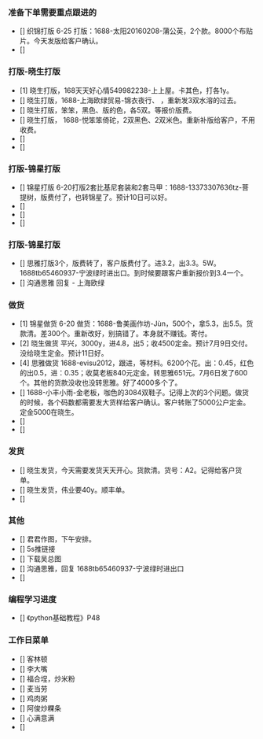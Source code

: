 ### 准备下单需要重点跟进的
- [] 织锦打版 6-25 打版：1688-太阳20160208-蒲公英，2个款。8000个布贴片。今天发版给客户确认。
- []

### 打版-晓生打版
- [1] 晓生打版，168天天好心情549982238-上上屋。卡其色，打各1y。
- [] 晓生打版，1688-上海欧绿贸易-锦衣夜行、 ，重新发3双水溶的过去。
- [] 晓生打版，笨笨，黑色、版的色，各5双。等报价版费。
- [] 晓生打版， 1688-悦笨笨倚砣，2双黑色、2双米色。重新补版给客户，不用收费。
- [] 
- [] 

### 打版-锦星打版
- [] 锦星打版 6-20打版2套比基尼套装和2套马甲：1688-13373307636tz-菩提树，版费付了，也转锦星了。预计10日可以好。
- []
- [] 
- [] 


### 打版-锦星打版
- [] 思雅打版3个，版费转了，客户版费付了。进3.2，出3.3。5W。 1688tb65460937-宁波绿时进出口。到时候要跟客户重新报价到3.4一个。
- [] 沟通思雅 回复 - 上海欧绿



### 做货
- [1] 锦星做货 6-20 做货：1688-鲁美画作坊-Jùn，500个，拿5.3，出5.5。货款清。差300个。重新改好，别搞错了。本身就不赚钱。寄付。
- [2] 晓生做货 平兴，3000y，进4.8，出5；收4500定金。预计7月9日交付。没给晓生定金。预计11日好。
- [4] 思雅做货 1688-evisu2012，跟进，等材料。6200个花。出：0.45，红色的出0.5，进：0.35；收莫老板840元定金。转思雅651元。7月6日发了600个。其他的货款没收也没转思雅。好了4000多个了。
- [] 1688-小丰小雨-金老板，咖色的3084双鞋子。记得上次的3个问题。做货的时候，各个码数都需要发大货样给客户确认。客户转账了5000公户定金。定金5000在晓生。
- [] 
- []


### 发货
- [] 晓生发货，今天需要发货天天开心。货款清。货号：A2。记得给客户货单。
- [] 晓生发货，伟业要40y。顺丰单。
- []


### 其他
- [] 君君作图，下午安排。
- [] 5s推链接
- [] 下载吴总图
- [] 沟通思雅，回复 1688tb65460937-宁波绿时进出口
- []


### 编程学习进度
- [] 《python基础教程》P48

### 工作日菜单
- [] 客林顿
- [] 李大嘴
- [] 福合埕，炒米粉
- [] 麦当劳
- [] 鸡肉粥
- [] 阿俊炒粿条
- [] 心满意满
- [] 

